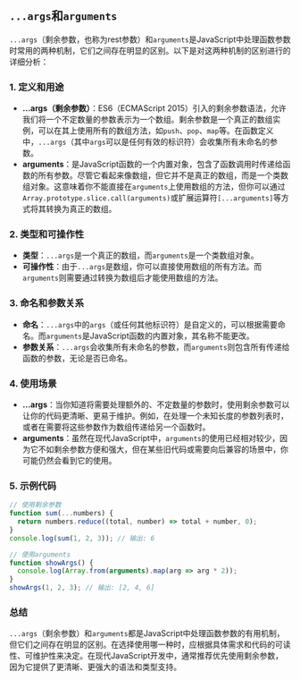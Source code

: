## `...args`和`arguments`

`...args`（剩余参数，也称为rest参数）和`arguments`是JavaScript中处理函数参数时常用的两种机制，它们之间存在明显的区别。以下是对这两种机制的区别进行的详细分析：

### 1. 定义和用途

* **...args（剩余参数）**：ES6（ECMAScript 2015）引入的剩余参数语法，允许我们将一个不定数量的参数表示为一个数组。剩余参数是一个真正的数组实例，可以在其上使用所有的数组方法，如`push`、`pop`、`map`等。在函数定义中，`...args`（其中`args`可以是任何有效的标识符）会收集所有未命名的参数。
* **arguments**：是JavaScript函数的一个内置对象，包含了函数调用时传递给函数的所有参数。尽管它看起来像数组，但它并不是真正的数组，而是一个类数组对象。这意味着你不能直接在`arguments`上使用数组的方法，但你可以通过`Array.prototype.slice.call(arguments)`或扩展运算符`[...arguments]`等方式将其转换为真正的数组。

### 2. 类型和可操作性

* **类型**：`...args`是一个真正的数组，而`arguments`是一个类数组对象。
* **可操作性**：由于`...args`是数组，你可以直接使用数组的所有方法。而`arguments`则需要通过转换为数组后才能使用数组的方法。

### 3. 命名和参数关系

* **命名**：`...args`中的`args`（或任何其他标识符）是自定义的，可以根据需要命名。而`arguments`是JavaScript函数的内置对象，其名称不能更改。
* **参数关系**：`...args`会收集所有未命名的参数，而`arguments`则包含所有传递给函数的参数，无论是否已命名。

### 4. 使用场景

* **...args**：当你知道将需要处理额外的、不定数量的参数时，使用剩余参数可以让你的代码更清晰、更易于维护。例如，在处理一个未知长度的参数列表时，或者在需要将这些参数作为数组传递给另一个函数时。
* **arguments**：虽然在现代JavaScript中，`arguments`的使用已经相对较少，因为它不如剩余参数方便和强大，但在某些旧代码或需要向后兼容的场景中，你可能仍然会看到它的使用。

### 5. 示例代码

```javascript
// 使用剩余参数
function sum(...numbers) {
  return numbers.reduce((total, number) => total + number, 0);
}
console.log(sum(1, 2, 3)); // 输出: 6

// 使用arguments
function showArgs() {
  console.log(Array.from(arguments).map(arg => arg * 2));
}
showArgs(1, 2, 3); // 输出: [2, 4, 6]
```

### 总结

`...args`（剩余参数）和`arguments`都是JavaScript中处理函数参数的有用机制，但它们之间存在明显的区别。在选择使用哪一种时，应根据具体需求和代码的可读性、可维护性来决定。在现代JavaScript开发中，通常推荐优先使用剩余参数，因为它提供了更清晰、更强大的语法和类型支持。